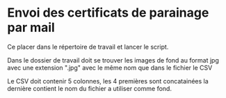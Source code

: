 # Envoi des certificats de parainage par mail

Ce placer dans le répertoire de travail et lancer le script.

Dans le dossier de travail doit se trouver les images de fond au format jpg avec une extension ".jpg" avec le même nom que dans le fichier le CSV

Le CSV doit contenir 5 colonnes, les 4 premières sont concatainées la dernière contient le nom du fichier a utiliser comme fond.


